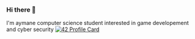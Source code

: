 ### Hi there 👋
I'm aymane computer science student  interested in game developement and cyber security 
[![42 Profile Card](https://1337-readme.vercel.app/api/profile?cursus=42cursus&dark=true&login=atakeddi)](https://github.com/mohouyizme/1337-readme.)
